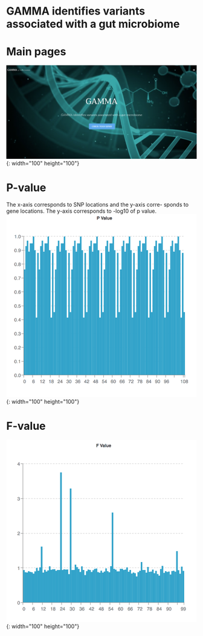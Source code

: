 # GAMMA identifies variants associated with a gut microbiome

# Main pages
![index](./images/index.png){: width="100" height="100"}

# P-value
The x-axis corresponds to SNP locations and the y-axis corre- sponds to gene locations. The y-axis corresponds to -log10 of p value.
![P-value](./images/P-value.png){: width="100" height="100"}

# F-value

![F-value](./images/F-value.png){: width="100" height="100"}
